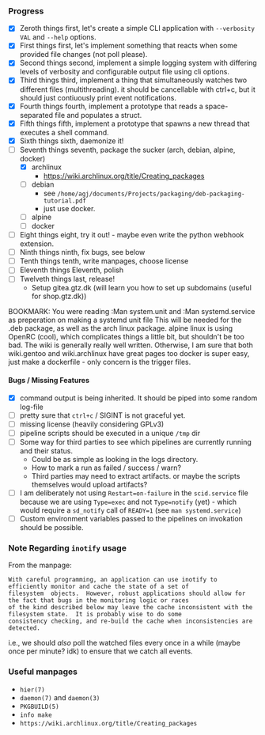 ### Progress
 - [x] Zeroth things first, let's create a simple CLI application with `--verbosity VAL` and `--help` options.
 - [x] First things first, let's implement something that reacts when some provided file changes (not poll please).
 - [x] Second things second, implement a simple logging system with differing levels of verbosity and configurable
       output file using cli options.
 - [x] Third things third, implement a thing that simultaneously watches two different files (multithreading).
       it should be cancellable with ctrl+c, but it should just contiuously print event notifications.
 - [x] Fourth things fourth, implement a prototype that reads a space-separated file and populates a struct.
 - [x] Fifth things fifth, implement a prototype that spawns a new thread that executes a shell command.
 - [x] Sixth things sixth, daemonize it!
 - [ ] Seventh things seventh, package the sucker (arch, debian, alpine, docker)
    - [x] archlinux
         - https://wiki.archlinux.org/title/Creating_packages
    - [ ] debian
         - see `/home/agj/documents/Projects/packaging/deb-packaging-tutorial.pdf`
         - just use docker.
    - [ ] alpine
    - [ ] docker
 - [ ] Eight things eight, try it out! - maybe even write the python webhook extension.
 - [ ] Ninth things ninth, fix bugs, see below
 - [ ] Tenth things tenth, write manpages, choose license
 - [ ] Eleventh things Eleventh, polish
 - [ ] Twelveth things last, release!
   - Setup gitea.gtz.dk (will learn you how to set up subdomains (useful for shop.gtz.dk))

BOOKMARK: You were reading :Man system.unit and :Man systemd.service as preperation on making a systemd unit file
This will be needed for the .deb package, as well as the arch linux package.
alpine linux is using OpenRC (cool), which complicates things a little bit, but shouldn't be too bad. The wiki is
generally really well written. Otherwise, I am sure that both wiki.gentoo and wiki.archlinux have great pages too
docker is super easy, just make a dockerfile - only concern is the trigger files.

#### Bugs / Missing Features
 - [x] command output is being inherited. It should be piped into some random log-file
 - [ ] pretty sure that `ctrl+c` / SIGINT is not graceful yet.
 - [ ] missing license (heavily considering GPLv3)
 - [ ] pipeline scripts should be executed in a unique `/tmp` dir
 - [ ] Some way for third parties to see which pipelines are currently running and their status.
    - Could be as simple as looking in the logs directory.
    - How to mark a run as failed / success / warn?
    - Third parties may need to extract artifacts.
      or maybe the scripts themselves would upload artifacts?
 - [ ] I am deliberately not using `Restart=on-failure` in the `scid.service` file because we are using `Type=exec`
       and not `Type=notify` (yet) - which would require a `sd_notify` call of `READY=1` (see `man systemd.service`)
 - [ ] Custom environment variables passed to the pipelines on invokation should be possible.

### Note Regarding `inotify` usage
From the manpage:
```
With careful programming, an application can use inotify to efficiently monitor and cache the state of a set of
filesystem  objects.  However, robust applications should allow for the fact that bugs in the monitoring logic or races
of the kind described below may leave the cache inconsistent with the filesystem state.  It is probably wise to do some
consistency checking, and re‐build the cache when inconsistencies are detected.
```
i.e., we should _also_ poll the watched files every once in a while (maybe once per minute? idk) to ensure that we catch
all events.

### Useful manpages
 - `hier(7)`
 - `daemon(7)` and `daemon(3)`
 - `PKGBUILD(5)`
 - `info make`
 - `https://wiki.archlinux.org/title/Creating_packages`
